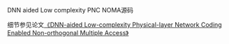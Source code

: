 
DNN aided Low complexity PNC NOMA源码

细节参见论文[《DNN-aided Low-complexity Physical-layer Network Coding Enabled Non-orthogonal Multiple Access》](https://ieeexplore.ieee.org/stamp/stamp.jsp?tp=&arnumber=9700575)

